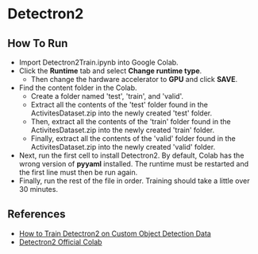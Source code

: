 # Detectron2

## How To Run
* Import Detectron2Train.ipynb into Google Colab.
* Click the **Runtime** tab and select **Change runtime type**.
  * Then change the hardware accelerator to **GPU** and click **SAVE**.
* Find the content folder in the Colab.
  * Create a folder named 'test', 'train', and 'valid'.
  * Extract all the contents of the 'test' folder found in the ActivitesDataset.zip into the newly created 'test' folder.
  * Then, extract all the contents of the 'train' folder found in the ActivitesDataset.zip into the newly created 'train' folder.
  * Finally, extract all the contents of the 'valid' folder found in the ActivitesDataset.zip into the newly created 'valid' folder.
* Next, run the first cell to install Detectron2. By default, Colab has the wrong version of **pyyaml** installed. The runtime must be restarted and the first line must then be run again.
* Finally, run the rest of the file in order. Training should take a little over 30 minutes.

## References
* [How to Train Detectron2 on Custom Object Detection Data](https://github.com/fefong/markdown_readme#link)
* [Detectron2 Official Colab](https://colab.research.google.com/drive/16jcaJoc6bCFAQ96jDe2HwtXj7BMD_-m5)
